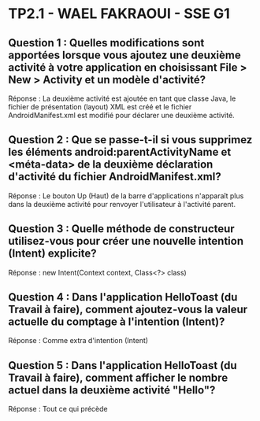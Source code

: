 # TP2.1 - WAEL FAKRAOUI - SSE G1

##	Question 1 : Quelles modifications sont apportées lorsque vous ajoutez une deuxième activité à votre application en choisissant File > New > Activity et un modèle d'activité?

Réponse : La deuxième activité est ajoutée en tant que classe Java, le fichier de présentation (layout) XML est créé et le fichier AndroidManifest.xml est modifié pour déclarer une deuxième activité.



##	Question 2 : Que se passe-t-il si vous supprimez les éléments android:parentActivityName et <méta-data> de la deuxième déclaration d'activité du fichier AndroidManifest.xml?

Réponse : Le bouton Up (Haut) de la barre d'applications n'apparaît plus dans la deuxième activité pour renvoyer l'utilisateur à l'activité parent.



##	Question 3 : Quelle méthode de constructeur utilisez-vous pour créer une nouvelle intention (Intent) explicite?

Réponse : new Intent(Context context, Class<?> class)



##	Question 4 : Dans l'application HelloToast (du Travail à faire), comment ajoutez-vous la valeur actuelle du comptage à l'intention (Intent)? 

Réponse : Comme extra d'intention (Intent)



##	Question 5 : Dans l'application HelloToast (du Travail à faire), comment afficher le nombre actuel dans la deuxième activité "Hello"?

Réponse : Tout ce qui précède


